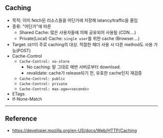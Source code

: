 ## Caching
- 목적: 이미 fetch된 리소스들을 어딘가에 저장해 latancy/traffic을 줄임
- 종류: "어딘가"에 따른
  - Shared Cache: 많은 사용자들에 의해 공유되어 사용됨 (CDN....)
  - Private(Local) Cache: `single user`를 위한 cache (Browser....)
- Target: `GET`이 주로 caching의 대상. 적절한 헤더 사용 시 다른 method도 사용 가능(POST)
- Cache-Control
  - `Cache-Control: no-store`
    - No caching: 말 그대로 매번 서버로부터 download.
    - revalidate: cache가 release되기 전, 유효한 cache인지 재검증
  - `Cache-Control: public`
  - `Cache-Control: private`
  - `Cache-Control: max-age=<seconds>`
- ETags
- If-None-Match

---
## Reference
- https://developer.mozilla.org/en-US/docs/Web/HTTP/Caching